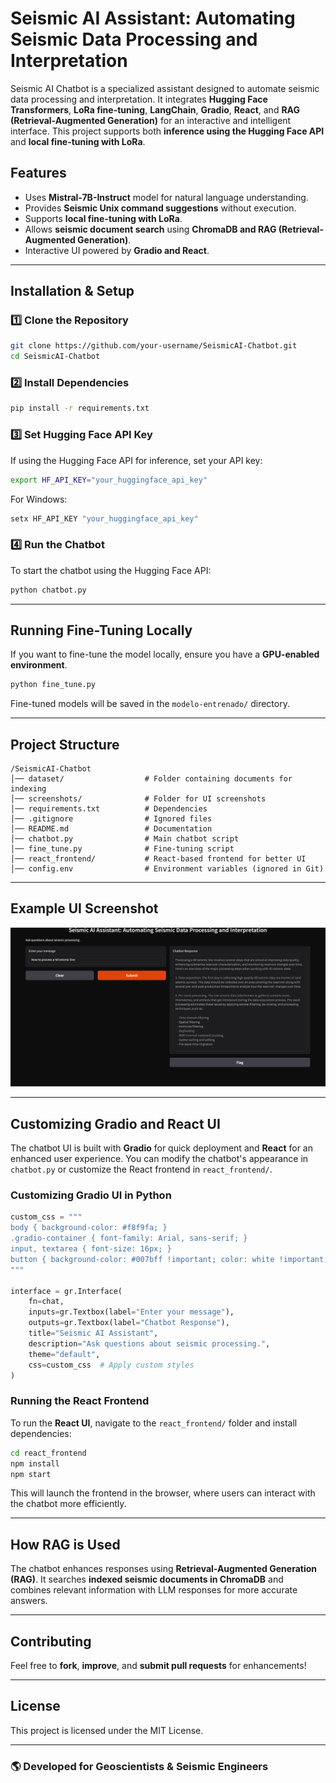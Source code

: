# Seismic AI Assistant: Automating Seismic Data Processing and Interpretation

Seismic AI Chatbot is a specialized assistant designed to automate seismic data processing and interpretation. It integrates **Hugging Face Transformers**, **LoRa fine-tuning**, **LangChain**, **Gradio**, **React**, and **RAG (Retrieval-Augmented Generation)** for an interactive and intelligent interface. This project supports both **inference using the Hugging Face API** and **local fine-tuning with LoRa**.

## Features
- Uses **Mistral-7B-Instruct** model for natural language understanding.
- Provides **Seismic Unix command suggestions** without execution.
- Supports **local fine-tuning with LoRa**.
- Allows **seismic document search** using **ChromaDB and RAG (Retrieval-Augmented Generation)**.
- Interactive UI powered by **Gradio and React**.

---
## Installation & Setup
### 1️⃣ Clone the Repository
```bash
git clone https://github.com/your-username/SeismicAI-Chatbot.git
cd SeismicAI-Chatbot
```

### 2️⃣ Install Dependencies
```bash
pip install -r requirements.txt
```

### 3️⃣ Set Hugging Face API Key
If using the Hugging Face API for inference, set your API key:
```bash
export HF_API_KEY="your_huggingface_api_key"
```
For Windows:
```cmd
setx HF_API_KEY "your_huggingface_api_key"
```

### 4️⃣ Run the Chatbot
To start the chatbot using the Hugging Face API:
```bash
python chatbot.py
```

---
## Running Fine-Tuning Locally
If you want to fine-tune the model locally, ensure you have a **GPU-enabled environment**.

```bash
python fine_tune.py
```

Fine-tuned models will be saved in the `modelo-entrenado/` directory.

---
## Project Structure
```
/SeismicAI-Chatbot
│── dataset/                  # Folder containing documents for indexing
│── screenshots/              # Folder for UI screenshots
│── requirements.txt          # Dependencies
│── .gitignore                # Ignored files
│── README.md                 # Documentation
│── chatbot.py                # Main chatbot script
│── fine_tune.py              # Fine-tuning script
│── react_frontend/           # React-based frontend for better UI
│── config.env                # Environment variables (ignored in Git)
```

---
## Example UI Screenshot
![Chatbot Screenshot](screenshots/1.png)

---
## Customizing Gradio and React UI
The chatbot UI is built with **Gradio** for quick deployment and **React** for an enhanced user experience. You can modify the chatbot's appearance in `chatbot.py` or customize the React frontend in `react_frontend/`.

### Customizing Gradio UI in Python
```python
custom_css = """
body { background-color: #f8f9fa; }
.gradio-container { font-family: Arial, sans-serif; }
input, textarea { font-size: 16px; }
button { background-color: #007bff !important; color: white !important; }
"""

interface = gr.Interface(
    fn=chat,
    inputs=gr.Textbox(label="Enter your message"),
    outputs=gr.Textbox(label="Chatbot Response"),
    title="Seismic AI Assistant",
    description="Ask questions about seismic processing.",
    theme="default",
    css=custom_css  # Apply custom styles
)
```

### Running the React Frontend
To run the **React UI**, navigate to the `react_frontend/` folder and install dependencies:
```bash
cd react_frontend
npm install
npm start
```
This will launch the frontend in the browser, where users can interact with the chatbot more efficiently.

---
## How RAG is Used
The chatbot enhances responses using **Retrieval-Augmented Generation (RAG)**. It searches **indexed seismic documents in ChromaDB** and combines relevant information with LLM responses for more accurate answers.

---
## Contributing
Feel free to **fork**, **improve**, and **submit pull requests** for enhancements!

---
## License
This project is licensed under the MIT License.

---
### 🌎 Developed for Geoscientists & Seismic Engineers

